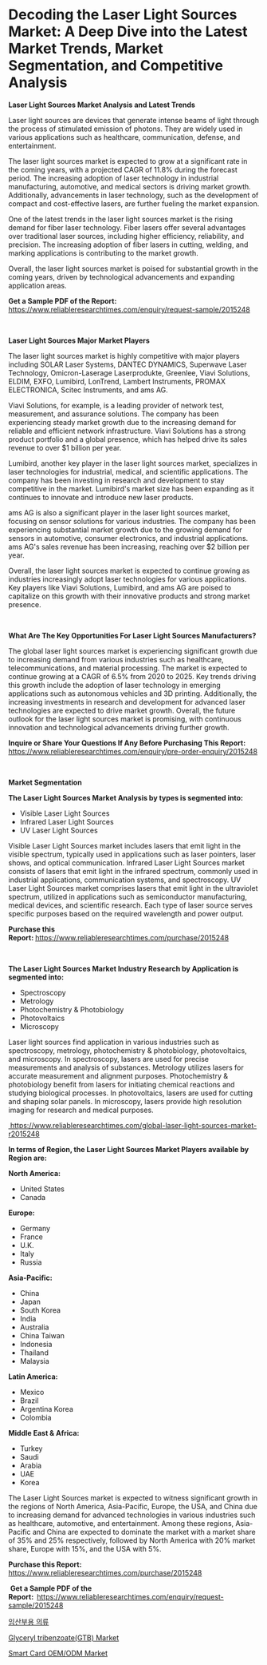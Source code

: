 <p><h1>Decoding the Laser Light Sources Market: A Deep Dive into the Latest Market Trends, Market Segmentation, and Competitive Analysis</h1></p><p><strong>Laser Light Sources Market Analysis and Latest Trends</strong></p>
<p><p>Laser light sources are devices that generate intense beams of light through the process of stimulated emission of photons. They are widely used in various applications such as healthcare, communication, defense, and entertainment.</p><p>The laser light sources market is expected to grow at a significant rate in the coming years, with a projected CAGR of 11.8% during the forecast period. The increasing adoption of laser technology in industrial manufacturing, automotive, and medical sectors is driving market growth. Additionally, advancements in laser technology, such as the development of compact and cost-effective lasers, are further fueling the market expansion.</p><p>One of the latest trends in the laser light sources market is the rising demand for fiber laser technology. Fiber lasers offer several advantages over traditional laser sources, including higher efficiency, reliability, and precision. The increasing adoption of fiber lasers in cutting, welding, and marking applications is contributing to the market growth.</p><p>Overall, the laser light sources market is poised for substantial growth in the coming years, driven by technological advancements and expanding application areas.</p></p>
<p><strong>Get a Sample PDF of the Report:&nbsp;</strong> <a href="https://www.reliableresearchtimes.com/enquiry/request-sample/2015248">https://www.reliableresearchtimes.com/enquiry/request-sample/2015248</a></p>
<p>&nbsp;</p>
<p><strong>Laser Light Sources Major Market Players</strong></p>
<p><p>The laser light sources market is highly competitive with major players including SOLAR Laser Systems, DANTEC DYNAMICS, Superwave Laser Technology, Omicron-Laserage Laserprodukte, Greenlee, Viavi Solutions, ELDIM, EXFO, Lumibird, LonTrend, Lambert Instruments, PROMAX ELECTRONICA, Scitec Instruments, and ams AG. </p><p>Viavi Solutions, for example, is a leading provider of network test, measurement, and assurance solutions. The company has been experiencing steady market growth due to the increasing demand for reliable and efficient network infrastructure. Viavi Solutions has a strong product portfolio and a global presence, which has helped drive its sales revenue to over $1 billion per year.</p><p>Lumibird, another key player in the laser light sources market, specializes in laser technologies for industrial, medical, and scientific applications. The company has been investing in research and development to stay competitive in the market. Lumibird's market size has been expanding as it continues to innovate and introduce new laser products.</p><p>ams AG is also a significant player in the laser light sources market, focusing on sensor solutions for various industries. The company has been experiencing substantial market growth due to the growing demand for sensors in automotive, consumer electronics, and industrial applications. ams AG's sales revenue has been increasing, reaching over $2 billion per year.</p><p>Overall, the laser light sources market is expected to continue growing as industries increasingly adopt laser technologies for various applications. Key players like Viavi Solutions, Lumibird, and ams AG are poised to capitalize on this growth with their innovative products and strong market presence.</p></p>
<p>&nbsp;</p>
<p><strong>What Are The Key Opportunities For Laser Light Sources Manufacturers?</strong></p>
<p><p>The global laser light sources market is experiencing significant growth due to increasing demand from various industries such as healthcare, telecommunications, and material processing. The market is expected to continue growing at a CAGR of 6.5% from 2020 to 2025. Key trends driving this growth include the adoption of laser technology in emerging applications such as autonomous vehicles and 3D printing. Additionally, the increasing investments in research and development for advanced laser technologies are expected to drive market growth. Overall, the future outlook for the laser light sources market is promising, with continuous innovation and technological advancements driving further growth.</p></p>
<p><strong>Inquire or Share Your Questions If Any Before Purchasing This Report:</strong> <a href="https://www.reliableresearchtimes.com/enquiry/pre-order-enquiry/2015248">https://www.reliableresearchtimes.com/enquiry/pre-order-enquiry/2015248</a></p>
<p>&nbsp;</p>
<p><strong>Market Segmentation</strong></p>
<p><strong>The Laser Light Sources Market Analysis by types is segmented into:</strong></p>
<p><ul><li>Visible Laser Light Sources</li><li>Infrared Laser Light Sources</li><li>UV Laser Light Sources</li></ul></p>
<p><p>Visible Laser Light Sources market includes lasers that emit light in the visible spectrum, typically used in applications such as laser pointers, laser shows, and optical communication. Infrared Laser Light Sources market consists of lasers that emit light in the infrared spectrum, commonly used in industrial applications, communication systems, and spectroscopy. UV Laser Light Sources market comprises lasers that emit light in the ultraviolet spectrum, utilized in applications such as semiconductor manufacturing, medical devices, and scientific research. Each type of laser source serves specific purposes based on the required wavelength and power output.</p></p>
<p><strong>Purchase this Report:&nbsp;</strong><a href="https://www.reliableresearchtimes.com/purchase/2015248">https://www.reliableresearchtimes.com/purchase/2015248</a></p>
<p>&nbsp;</p>
<p><strong>The Laser Light Sources Market Industry Research by Application is segmented into:</strong></p>
<p><ul><li>Spectroscopy</li><li>Metrology</li><li>Photochemistry & Photobiology</li><li>Photovoltaics</li><li>Microscopy</li></ul></p>
<p><p>Laser light sources find application in various industries such as spectroscopy, metrology, photochemistry & photobiology, photovoltaics, and microscopy. In spectroscopy, lasers are used for precise measurements and analysis of substances. Metrology utilizes lasers for accurate measurement and alignment purposes. Photochemistry & photobiology benefit from lasers for initiating chemical reactions and studying biological processes. In photovoltaics, lasers are used for cutting and shaping solar panels. In microscopy, lasers provide high resolution imaging for research and medical purposes.</p></p>
<p><a href="https://www.reliableresearchtimes.com/global-laser-light-sources-market-r2015248">&nbsp;https://www.reliableresearchtimes.com/global-laser-light-sources-market-r2015248</a></p>
<p><strong>In terms of Region, the Laser Light Sources Market Players available by Region are:</strong></p>
<p>
    <p> <strong> North America: </strong>
        <ul>
            <li>United States</li>
            <li>Canada</li>
        </ul>
        </p> 
    <p> <strong> Europe: </strong>
        <ul>
            <li>Germany</li>
            <li>France</li>
            <li>U.K.</li>
            <li>Italy</li>
            <li>Russia</li>
        </ul>
        </p> 
    <p> <strong> Asia-Pacific: </strong>
        <ul>
            <li>China</li>
            <li>Japan</li>
            <li>South Korea</li>
            <li>India</li>
            <li>Australia</li>
            <li>China Taiwan</li>
            <li>Indonesia</li>
            <li>Thailand</li>
            <li>Malaysia</li>
        </ul>
        </p> 
    <p> <strong> Latin America: </strong>
        <ul>
            <li>Mexico</li>
            <li>Brazil</li>
            <li>Argentina Korea</li>
            <li>Colombia</li>
        </ul>
        </p> 
    <p> <strong> Middle East & Africa: </strong>
        <ul>
            <li>Turkey</li>
            <li>Saudi</li>
            <li>Arabia</li>
            <li>UAE</li>
            <li>Korea</li>
        </ul>
    </p>
    </p>
<p><p>The Laser Light Sources market is expected to witness significant growth in the regions of North America, Asia-Pacific, Europe, the USA, and China due to increasing demand for advanced technologies in various industries such as healthcare, automotive, and entertainment. Among these regions, Asia-Pacific and China are expected to dominate the market with a market share of 35% and 25% respectively, followed by North America with 20% market share, Europe with 15%, and the USA with 5%.</p></p>
<p><strong>Purchase this Report: </strong><a href="https://www.reliableresearchtimes.com/purchase/2015248">https://www.reliableresearchtimes.com/purchase/2015248</a></p>
<p>&nbsp;<strong>Get a Sample PDF of the Report:&nbsp;&nbsp;</strong><a href="https://www.reliableresearchtimes.com/enquiry/request-sample/2015248">https://www.reliableresearchtimes.com/enquiry/request-sample/2015248</a></p>
<p><strong></strong></p>
<p><p><a href="https://github.com/fernandotryO5lson96765/Market-Research-Report-List-2/blob/main/69880681782.md">임산부용 의류</a></p><p><a href="https://github.com/kulaberyasin52/Market-Research-Report-List-1/blob/main/glyceryl-tribenzoategtb-market.md">Glyceryl tribenzoate(GTB) Market</a></p><p><a href="https://github.com/emnqcawl19/Market-Research-Report-List-1/blob/main/smart-card-oemodm-market.md">Smart Card OEM/ODM Market</a></p></p>